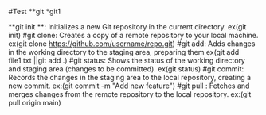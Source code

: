 #Test
**git
*git1
 
 **git init **: Initializes a new Git repository in the current directory. ex(git init)
 #git clone: Creates a copy of a remote repository to your local machine. ex(git clone https://github.com/username/repo.git)
 #git add: Adds changes in the working directory to the staging area, preparing them  ex(git add file1.txt ||git add .)
 #git status: Shows the status of the working directory and staging area (changes to be committed). ex(git status)
 #git commit: Records the changes in the staging area to the local repository, creating a new commit. ex:(git commit -m "Add new feature")
 #git pull  : Fetches and merges changes from the remote repository to the local repository. ex:(git pull origin main)
 #
 #
 #
 #

